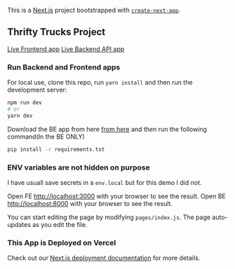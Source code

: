 This is a [Next.js](https://nextjs.org/) project bootstrapped with [`create-next-app`](https://github.com/vercel/next.js/tree/canary/packages/create-next-app).

## Thrifty Trucks Project

[Live Frontend app](https://thrifty-trucks-chariot.vercel.app)
[Live Backend API app](https://thrifty-trucks.herokuapp.com)

### Run Backend and Frontend apps

For local use, clone this repo, run `yarn install` and then run the development server:

```bash
npm run dev
# or
yarn dev
```

Download the BE app from here [from here](https://github.com/mstoniajohn/thrifty-trucks-backend) and then run the following command(In the BE ONLY)

```bash
pip install -r requirements.txt
```

### ENV variables are not hidden on purpose

I have usuall save secrets in a `env.local` but for this demo I did not.

Open FE [http://localhost:3000](http://localhost:3000) with your browser to see the result.
Open BE [http://localhost:8000](http://localhost:3000) with your browser to see the result.

You can start editing the page by modifying `pages/index.js`. The page auto-updates as you edit the file.

### This App is Deployed on Vercel

Check out our [Next.js deployment documentation](https://nextjs.org/docs/deployment) for more details.
